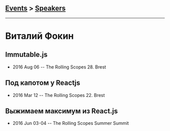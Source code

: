 ## [Events](../README.md) > [Speakers](../speakers.md)
---

# Виталий Фокин

## Immutable.js
- 2016 Aug 06 -- The Rolling Scopes 28. Brest    
## Под капотом у Reactjs
- 2016 Mar 12 -- The Rolling Scopes 22. Brest    
## Выжимаем максимум из React.js
- 2016 Jun 03-04 -- The Rolling Scopes Summer Summit    
